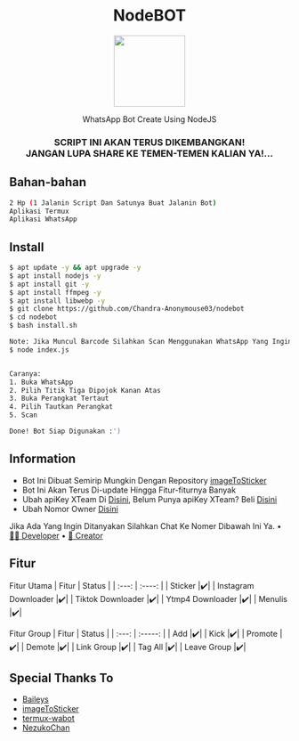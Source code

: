 <h1 align="center">NodeBOT</h1>
<div align="center">
<img src="https://encrypted-tbn0.gstatic.com/images?q=tbn:ANd9GcQVJWHWyJo2texi8bqFoFREe9vHW8AmJIeWEg&usqp=CAU" height="128" width="128"/>
</div>
<p align="center">WhatsApp Bot Create Using NodeJS</p>
<h3 align="center">SCRIPT INI AKAN TERUS DIKEMBANGKAN!<br>JANGAN LUPA SHARE KE TEMEN-TEMEN KALIAN YA!...</h3>

## Bahan-bahan
```bash
2 Hp (1 Jalanin Script Dan Satunya Buat Jalanin Bot)
Aplikasi Termux
Aplikasi WhatsApp
```

## Install
```bash
$ apt update -y && apt upgrade -y
$ apt install nodejs -y
$ apt install git -y
$ apt install ffmpeg -y
$ apt install libwebp -y
$ git clone https://github.com/Chandra-Anonymouse03/nodebot
$ cd nodebot
$ bash install.sh

Note: Jika Muncul Barcode Silahkan Scan Menggunakan WhatsApp Yang Ingin Dijadikan Sebagai Bot, Kalau Tidak Muncul Silahkan Ketik :
$ node index.js


Caranya:
1. Buka WhatsApp
2. Pilih Titik Tiga Dipojok Kanan Atas
3. Buka Perangkat Tertaut
4. Pilih Tautkan Perangkat
5. Scan 

Done! Bot Siap Digunakan :')
```

## Information
- Bot Ini Dibuat Semirip Mungkin Dengan Repository [imageToSticker](https://github.com/YogaSakti/imageToSticker)
- Bot Ini Akan Terus Di-update Hingga Fitur-fiturnya Banyak
- Ubah apiKey XTeam Di [Disini](https://github.com/Chandra-Anonymouse03/nodebot/blob/main/settings.json), Belum Punya apiKey XTeam? Beli [Disini](https://api.xteam.xyz)
- Ubah Nomor Owner [Disini](https://github.com/Chandra-Anonymouse03/nodebot/blob/main/settings.json)

Jika Ada Yang Ingin Ditanyakan Silahkan Chat Ke Nomer Dibawah Ini Ya.
• [✍🏻 Developer](https://wa.me/6285745351659)
• [👤 Creator](https://wa.me/6285282677885)

## Fitur
Fitur Utama
| Fitur | Status |
| :---: | :----: |
| Sticker |✔️|
| Instagram Downloader |✔️|
| Tiktok Downloader |✔️|
| Ytmp4 Downloader |✔️|
| Menulis |✔️|

Fitur Group
| Fitur | Status |
| :---: | :-----: |
| Add |✔️|
| Kick |✔️|
| Promote |✔️|
| Demote |✔️|
| Link Group |✔️|
| Tag All |✔️|
| Leave Group |✔️|

## Special Thanks To
- [Baileys](https://github.com/@adiwajshing/baileys)
- [imageToSticker](https://github.com/YogaSakti/imageToSticker)
- [termux-wabot](https://github.com/MhankBarBar/termux-wabot)
- [NezukoChan](https://github.com/NezukoChans28/nodebot)
